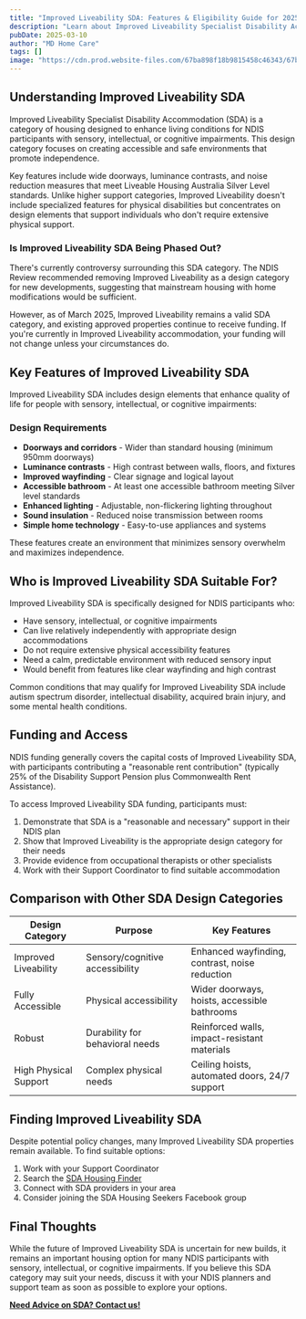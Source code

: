 ```yaml
---
title: "Improved Liveability SDA: Features & Eligibility Guide for 2025"
description: "Learn about Improved Liveability Specialist Disability Accommodation (SDA), including key design features, eligibility criteria, funding, and the current controversy surrounding its future."
pubDate: 2025-03-10
author: "MD Home Care"
tags: []
image: "https://cdn.prod.website-files.com/67ba898f18b9815458c46343/67baaea53fb2ef1c4aea73be_pexels-curtis-adams-3555615.webp"
---
```


## **Understanding Improved Liveability SDA**

Improved Liveability Specialist Disability Accommodation (SDA) is a category of housing designed to enhance living conditions for NDIS participants with sensory, intellectual, or cognitive impairments. This design category focuses on creating accessible and safe environments that promote independence.

Key features include wide doorways, luminance contrasts, and noise reduction measures that meet Liveable Housing Australia Silver Level standards. Unlike higher support categories, Improved Liveability doesn't include specialized features for physical disabilities but concentrates on design elements that support individuals who don't require extensive physical support.

### **Is Improved Liveability SDA Being Phased Out?**

There's currently controversy surrounding this SDA category. The NDIS Review recommended removing Improved Liveability as a design category for new developments, suggesting that mainstream housing with home modifications would be sufficient.

However, as of March 2025, Improved Liveability remains a valid SDA category, and existing approved properties continue to receive funding. If you're currently in Improved Liveability accommodation, your funding will not change unless your circumstances do.

## **Key Features of Improved Liveability SDA**

Improved Liveability SDA includes design elements that enhance quality of life for people with sensory, intellectual, or cognitive impairments:

### **Design Requirements**

- **Doorways and corridors** - Wider than standard housing (minimum 950mm doorways)
- **Luminance contrasts** - High contrast between walls, floors, and fixtures
- **Improved wayfinding** - Clear signage and logical layout
- **Accessible bathroom** - At least one accessible bathroom meeting Silver level standards
- **Enhanced lighting** - Adjustable, non-flickering lighting throughout
- **Sound insulation** - Reduced noise transmission between rooms
- **Simple home technology** - Easy-to-use appliances and systems

These features create an environment that minimizes sensory overwhelm and maximizes independence.

## **Who is Improved Liveability SDA Suitable For?**

Improved Liveability SDA is specifically designed for NDIS participants who:

- Have sensory, intellectual, or cognitive impairments
- Can live relatively independently with appropriate design accommodations
- Do not require extensive physical accessibility features
- Need a calm, predictable environment with reduced sensory input
- Would benefit from features like clear wayfinding and high contrast

Common conditions that may qualify for Improved Liveability SDA include autism spectrum disorder, intellectual disability, acquired brain injury, and some mental health conditions.

## **Funding and Access**

NDIS funding generally covers the capital costs of Improved Liveability SDA, with participants contributing a "reasonable rent contribution" (typically 25% of the Disability Support Pension plus Commonwealth Rent Assistance).

To access Improved Liveability SDA funding, participants must:

1. Demonstrate that SDA is a "reasonable and necessary" support in their NDIS plan
2. Show that Improved Liveability is the appropriate design category for their needs
3. Provide evidence from occupational therapists or other specialists
4. Work with their Support Coordinator to find suitable accommodation

## **Comparison with Other SDA Design Categories**

| Design Category | Purpose | Key Features |
|----------------|---------|--------------|
| Improved Liveability | Sensory/cognitive accessibility | Enhanced wayfinding, contrast, noise reduction |
| Fully Accessible | Physical accessibility | Wider doorways, hoists, accessible bathrooms |
| Robust | Durability for behavioral needs | Reinforced walls, impact-resistant materials |
| High Physical Support | Complex physical needs | Ceiling hoists, automated doors, 24/7 support |

## **Finding Improved Liveability SDA**

Despite potential policy changes, many Improved Liveability SDA properties remain available. To find suitable options:

1. Work with your Support Coordinator
2. Search the [SDA Housing Finder](https://www.housinghub.org.au/)
3. Connect with SDA providers in your area
4. Consider joining the SDA Housing Seekers Facebook group

## **Final Thoughts**

While the future of Improved Liveability SDA is uncertain for new builds, it remains an important housing option for many NDIS participants with sensory, intellectual, or cognitive impairments. If you believe this SDA category may suit your needs, discuss it with your NDIS planners and support team as soon as possible to explore your options.

[**Need Advice on SDA? Contact us!**](/contact)
